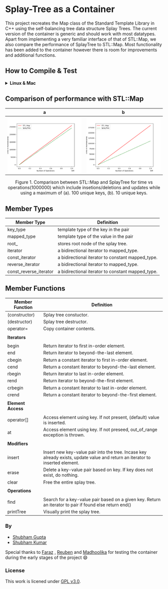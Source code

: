 # Splay-Tree as a Container

This project recreates the Map class of the Standard Template Library in C++ using the self-balancing tree data structure Splay Trees. The current version of the container is generic and should work with most datatypes. Apart from implementing a very familiar interface of that of STL::Map, we also compare the performance of SplayTree to STL::Map. Most functionality has been added to the container however there is room for improvements and additional functions. 

## How to Compile & Test
<details>
  <summary><b> Linux & Mac </b> </summary>
  
  ### Compilation  
  
  ```shell
  git clone https://github.com/IamShubhamGupto/Splay-Tree-as-a-Container.git
  make -f makefile.mk clientfile=<ENTER PATH TO CLIENT FILE NAME HERE>
  ./a.out
  ```  

  <b>EXAMPLE </b>
  
  ```shell
  make -f makefile.mk clientfile=clientfiles/client1.cpp
  ./bin/a.out
  ```
  
  ### Testing  
  
  Prerequiste:
  
  ```shell
  pip3 install matplotlib
  ```
  
  Guide:
  
  ```
  Usage: python3 run_test.py [options] {-t | --testfile}

  Required for execution:
          -t, --testfile <path>
                  Path to testfile containing test cases

  options:
          -m, --max_ops <maximum operations>
                  Maximum number of operations - insertions/updates/deletions to performed. 
                  Default=1000

          -k, --max_keys <maximum keys>
                  Maximum number of unique keys stored in container. 
                  Default = 100

          -h, --help
                  Display Help
  ```
  
  <b>EXAMPLE </b>
  
  ```shell
  python3 tests/run_test.py -t tests/test1.cpp -m 10000 -k 100
  ```
  #### Clean Up
  In order to clean the generated files, run ```make -f makefile.mk clean```.
</details>  

## Comparison of performance with STL::Map

  **a**          |  **b**
:-------------------------:|:-------------------------:
![](docs/comparison100k.png)  |  ![](docs/comparison10k.png) 
<p align="center">
    Figure 1. Comparison between STL::Map and SplayTree for time vs operations(1000000) which include insetions/deletions and updates while using a maximum of (a). 100 unique keys, (b). 10 unique keys.
</p>

## Member Types
| <b> Member Type </b>    | <b> Definition </b>                               |
| -------------           | -------------                                     |
| key_type                | template type of the key in the pair              |
| mapped_type             | template type of the value in the pair            |
| root_                   | stores root node of the splay tree.               |
| iterator                | a bidirectional iterator to mapped_type.          |
| const_iterator          | a bidirectional iterator to constant mapped_type. |
| reverse_iterator        | a bidirectional iterator to mapped_type.          |
| const_reverse_iterator  | a bidirectional iterator to constant mapped_type. |

## Member Functions


| <b> Member Function </b>    | <b> Definition </b>                           |
| -------------           | -------------                                     |
| (constructor)           | Splay tree constuctor.                            |
| (destructor)            | Splay tree destructor.                            |
| operator=               | Copy container contents.                          |
|               |                         |
| <b> Iterators </b>      |                                   |
|               |                         |
| begin                   | Return iterator to first in-order element.               |
| end                     | Return iterator to beyond-the-last element.              |
| cbegin                  | Return a constant iterator to first in-order element.    |
| cend                    | Return a constant iterator to beyond-the-last element.   |
| rbegin                  | Return iterator to last in-order element.                |
| rend                    | Return iterator to beyond-the-first element.             |
| crbegin                 | Return a constant iterator to last in-order element.     |
| crend                   | Return a constant iterator to beyond-the-first element.  |
|               |                         |
| <b> Element Access </b> |                                                       |
|                         |                         |
| operator[]              | Access element using key. If not present, (default) value is inserted.      |
| at                      | Access element using key. If not preseed, out_of_range exception is thrown. |
|                         |                                                                             |
| <b> Modifiers </b>      |                                                                                                                               |
|                         |                                                                                                                               |
| insert                  | Insert new key-value pair into the tree. Incase key already exists, update value and return an iterator to inserted element.  |
| erase                   | Delete a key-value pair based on key. If key does not exist, do nothing.                                                      |
| clear                   | Free the entire splay tree.                                                                                                   |
|                         |                                                                                                             |
| <b> Operations </b>     |                                                                                                             |
|                         |                                                                                                             |
| find                    | Search for a key-value pair based on a given key. Return an iterator to pair if found else return end()     |
| printTree               | Visually print the splay tree.                                                                              |

### By
- [Shubham Gupta](https://github.com/IamShubhamGupto)
- [Shubham Kumar](https://github.com/shubham2k)

Special thanks to [Faraz](https://github.com/farazzshaikh) , [Reuben](https://github.com/iamrgm) and [Madhoolika](https://github.com/madhoo29) for testing the container during the early stages of the project 😄

### License
This work is licened under [GPL v3.0](LICENSE).
